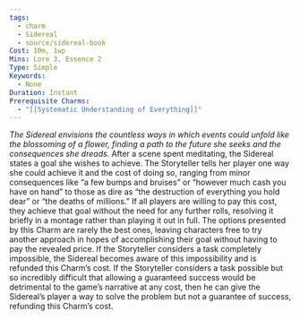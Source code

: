 ```yaml
---
tags:
  - charm
  - Sidereal
  - source/sidereal-book
Cost: 10m, 1wp
Mins: Lore 3, Essence 2
Type: Simple
Keywords:
  - None
Duration: Instant
Prerequisite Charms:
  - "[[Systematic Understanding of Everything]]"
---
```

*The Sidereal envisions the countless ways in which events could unfold like the blossoming of a flower, finding a path to the future she seeks and the consequences she dreads.*
After a scene spent meditating, the Sidereal states a goal she wishes to achieve. The Storyteller tells her player one way she could achieve it and the cost of doing so, ranging from minor consequences like “a few bumps and bruises” or “however much cash you have on hand” to those as dire as “the destruction of everything you hold dear” or “the deaths of millions.” If all players are willing to pay this cost, they achieve that goal without the need for any further rolls, resolving it briefly in a montage rather than playing it out in full. The options presented by this Charm are rarely the best ones, leaving characters free to try another approach in hopes of accomplishing their goal without having to pay the revealed price. If the Storyteller considers a task completely impossible, the Sidereal becomes aware of this impossibility and is refunded this Charm’s cost. If the Storyteller considers a task possible but so incredibly difficult that allowing a guaranteed success would be detrimental to the game’s narrative at any cost, then he can give the Sidereal’s player a way to solve the problem but not a guarantee of success, refunding this Charm’s cost.